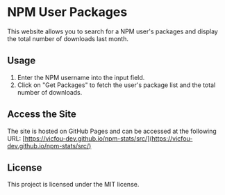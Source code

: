 # NPM User Packages

This website allows you to search for a NPM user's packages and display the total number of downloads last month.

## Usage

1. Enter the NPM username into the input field.
2. Click on "Get Packages" to fetch the user's package list and the total number of downloads.

## Access the Site

The site is hosted on GitHub Pages and can be accessed at the following URL: [https://vicfou-dev.github.io/npm-stats/src/](https://vicfou-dev.github.io/npm-stats/src/)

## License

This project is licensed under the MIT license.